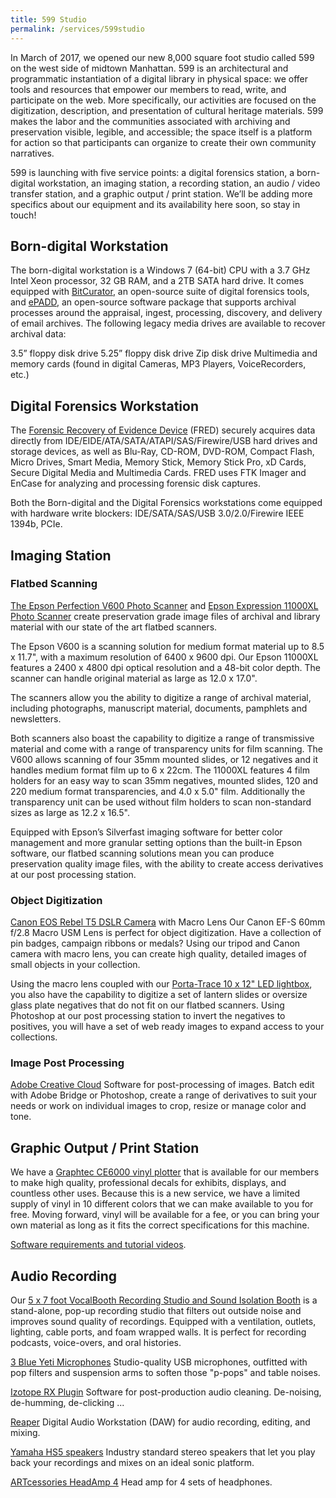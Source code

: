 ```yaml
---
title: 599 Studio
permalink: /services/599studio
---
```

In March of 2017, we opened our new 8,000 square foot studio called 599 on the west side of midtown Manhattan. 599 is an architectural and programmatic instantiation of a digital library in physical space: we offer tools and resources that empower our members to read, write, and participate on the web. More specifically, our activities are focused on the digitization, description, and presentation of cultural heritage materials. 599 makes the labor and the communities associated with archiving and preservation visible, legible, and accessible; the space itself is a platform for action so that participants can organize to create their own community narratives. 

599 is launching with five service points: a digital forensics station, a born-digital workstation, an imaging station, a recording station, an audio / video transfer station, and a graphic output / print station. We’ll be adding more specifics about our equipment and its availability here soon, so stay in touch!

## Born-digital Workstation

The born-digital workstation is a Windows 7 (64-bit) CPU with a 3.7 GHz Intel Xeon processor, 32 GB RAM, and a 2TB SATA hard drive. It comes equipped with [BitCurator](https://www.bitcurator.net/), an open-source suite of digital forensics tools, and [ePADD](http://epadd.stanford.edu/epadd/collections), an open-source software package that supports archival processes around the appraisal, ingest, processing, discovery, and delivery of email archives. The following legacy media drives are available to recover archival data:

3.5” floppy disk drive
5.25” floppy disk drive
Zip disk drive
Multimedia and memory cards (found in digital Cameras, MP3 Players, VoiceRecorders, etc.)

## Digital Forensics Workstation

The [Forensic Recovery of Evidence Device](https://www.digitalintelligence.com/products/fred/) (FRED) securely acquires data directly from IDE/EIDE/ATA/SATA/ATAPI/SAS/Firewire/USB hard drives and storage devices, as well as Blu-Ray, CD-ROM, DVD-ROM, Compact Flash, Micro Drives, Smart Media, Memory Stick, Memory Stick Pro, xD Cards, Secure Digital Media and Multimedia Cards. FRED uses FTK Imager and EnCase for analyzing and processing forensic disk captures.

Both the Born-digital and the Digital Forensics workstations come equipped with hardware write blockers: IDE/SATA/SAS/USB 3.0/2.0/Firewire IEEE 1394b, PCIe.

## Imaging Station

### Flatbed Scanning 
[The Epson Perfection V600 Photo Scanner](https://epson.com/For-Home/Scanners/Photo/Epson-Perfection-V600-Photo-Scanner/p/B11B198011) and [Epson Expression 11000XL Photo Scanner](https://epson.com/For-Work/Scanners/Photo-and-Graphics/Epson-Expression-11000XL--Photo-Scanner/p/E11000XL-PH)
create preservation grade image files of archival and library material with our state of the art flatbed scanners.

The Epson V600 is a scanning solution for medium format material up to 8.5 x 11.7", with a maximum resolution of 6400 x 9600 dpi. Our Epson 11000XL features a 2400 x 4800 dpi optical resolution and a 48-bit color depth. The scanner can handle original material as large as 12.0 x 17.0". 

The scanners allow you the ability to digitize a range of archival material, including photographs, manuscript material, documents, pamphlets and newsletters. 

Both scanners also boast the capability to digitize a range of transmissive material and come with a range of transparency units for film scanning. The V600 allows scanning of four 35mm mounted slides, or 12 negatives and it handles medium format film up to 6 x 22cm. The 11000XL features 4 film holders for an easy way to scan 35mm negatives, mounted slides, 120 and 220 medium format transparencies, and 4.0 x 5.0" film. Additionally the transparency unit can be used without film holders to scan non-standard sizes as large as 12.2 x 16.5".

Equipped with Epson’s Silverfast imaging software for better color management and more granular setting options than the built-in Epson software, our flatbed scanning solutions mean you can produce preservation quality image files, with the ability to create access derivatives at our post processing station.


### Object Digitization
[Canon EOS Rebel T5 DSLR Camera](https://www.bhphotovideo.com/c/product/1030209-REG/canon_9126b003_eos_a_rebel_t5_dslr.html) with Macro Lens
Our Canon EF-S 60mm f/2.8 Macro USM Lens is perfect for object digitization. Have a collection of pin badges, campaign ribbons or medals? Using our tripod and Canon camera with macro lens, you can create high quality, detailed images of small objects in your collection.

Using the macro lens coupled with our [Porta-Trace 10 x 12" LED lightbox](https://www.amazon.com/Porta-Trace-12-inches-Stainless-Lightbox/dp/B0002GRL9U), you also have the capability to digitize a set of lantern slides or oversize glass plate negatives that do not fit on our flatbed scanners. Using Photoshop at our post processing station to invert the negatives to positives, you will have a set of web ready images to expand access to your collections. 

### Image Post Processing
[Adobe Creative Cloud](http://www.adobe.com/creativecloud.html)
Software for post-processing of images. Batch edit with Adobe Bridge or Photoshop, create a range of derivatives to suit your needs or work on individual images to crop, resize or manage color and tone. 

## Graphic Output / Print Station

We have a [Graphtec CE6000 vinyl plotter](http://www.graphtecamerica.com/graphtec-america-products-cutting-plotters-ce6000-4060120-professional-performance) that is available for our members to make high quality, professional decals for exhibits, displays, and countless other uses. Because this is a new service, we have a limited supply of vinyl in 10 different colors that we can make available to you for free. Moving forward, vinyl will be available for a fee, or you can bring your own material as long as it fits the correct specifications for this machine.

[Software requirements and tutorial videos](/vinyl).

## Audio Recording

Our [5 x 7 foot VocalBooth Recording Studio and Sound Isolation Booth](http://www.vocalbooth.com/)
is a stand-alone, pop-up recording studio that filters out outside noise and improves sound quality of recordings. Equipped with a ventilation, outlets, lighting, cable ports, and foam wrapped walls. It is perfect for recording podcasts, voice-overs, and oral histories. 

[3 Blue Yeti Microphones](http://www.bluemic.com/products/yeti/)
Studio-quality USB microphones, outfitted with pop filters and suspension arms to soften those "p-pops" and table noises.

[Izotope RX Plugin](https://www.izotope.com/en/products/repair-and-edit/rx-plug-in-pack.html)
Software for post-production audio cleaning. De-noising, de-humming, de-clicking ...

[Reaper](http://www.reaper.fm/)
Digital Audio Workstation (DAW) for audio recording, editing, and mixing.

[Yamaha HS5 speakers](https://usa.yamaha.com/products/proaudio/speakers/hs_series/index.html)
Industry standard stereo speakers that let you play back your recordings and mixes on an ideal sonic platform.

[ARTcessories HeadAmp 4](http://artproaudio.com/headphone_amps/product/headamp_4/) 
Head amp for 4 sets of headphones.
